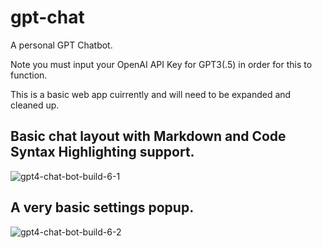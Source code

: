 # gpt-chat
 A personal GPT Chatbot.
 
 Note you must input your OpenAI API Key for GPT3(.5) in order for this to function.

This is a basic web app cuirrently and will need to be expanded and cleaned up.

## Basic chat layout with Markdown and Code Syntax Highlighting support.
![gpt4-chat-bot-build-6-1](https://user-images.githubusercontent.com/2380471/232259317-3e9ddc2c-2603-4576-8f4f-eb0f51343485.png)



## A very basic settings popup.
![gpt4-chat-bot-build-6-2](https://user-images.githubusercontent.com/2380471/232259320-c7982e3b-1df0-425c-afbf-f751ecccafdc.png)





